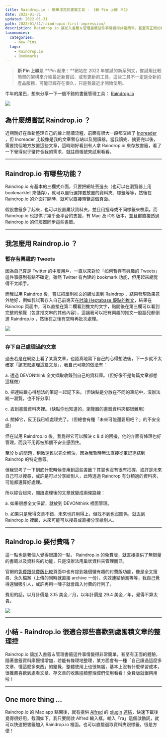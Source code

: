 ```yaml
---
title: Raindrop.io - 簡單漂亮的書籤工具 - 《新 Pin 上線 ＃1》
date: 2022-01-31
updated: 2022-01-31
path: 2022/01/31/raindropio-first-impression/
description: Raindrop.io 讓加入書籤＆管理書籤這件事情變得非常簡單，甚至有正面的體驗，隨著書籤資料庫慢慢增加，若能有條理地整理，某方面會有一種「自己讀過這麼多文章、懂這麼多東西」的錯覺，整體使用上也很無腦，基本上沒有什麼學習成本，很推薦喜歡到處看文章、存文章的收集囤積整理控們使用看看！免費版就很夠用啦！
taxonomies:
  categories: 
    - New Pins
  tags: 
    - Raindrop.io
    - Bookmarks
---
```


> **新 Pin 上線**是 **Pin 起來！**網站在 2022 年嘗試的新系列文，嘗試用比較簡單的架構來介紹最近新嘗試、或有更新的工具，這些工具不一定是全新的產品服務，可能已經存在很久，只是我最近才開始使用。

牛年的尾巴，想來分享一下一個不錯的書籤管理工具： [Raindrop.io](https://raindrop.io)

![](https://pinchlime-screenshots.s3.ap-northeast-1.amazonaws.com/raindrop-io-banner_57bRTZ.webp)

<!-- more -->

## 為什麼想嘗試 Raindrop.io ？

近期剛好在重新整理自己的線上閱讀流程，前面有很大一段都交給了 [Inoreader](https://www.inoreader.com/) ，但 Inoreader 比較像是我的文章暫存站以及閱讀器，當我讀完、摘要完以後，需要找個地方放置這些文章，這時剛好看到有人拿 Raindrop.io 來存放書籤，看了一下覺得似乎蠻符合我的需求，就註冊帳號來試用看看。

---

## Raindrop.io 有哪些功能？

Raindrop.io 有基本的三欄式介面，只要把網址丟進去（也可以在瀏覽器上用bookmarklet 來儲存），就可以自行選擇要放置的資料夾、標籤等等，然後在 Raindrop.io 的介面打開時，就可以直接預覽這個頁面。

假設書籤多了起來，也可以設置巢狀資料夾，並且用搜尋或不同標籤來檢索。而 Raindrop.io 也提供了幾乎全平台的支援，有 Mac 及 iOS 版本，並且都直接透過 Raindrop.io 的伺服器同步這些書籤。

---

## 我怎麼用 Raindrop.io ？

### 暫存有興趣的 Tweets

因為自己算是 Twitter 的中度用戶，一直以來對於「如何暫存有興趣的 Tweets」這件事感到有點不確定，雖然 Twitter 有內建的 bookmark 功能，但用起來總覺得不太順手。

而我試用 Raindrop 後，嘗試把單則推文的網址丟到 Raindrop ，結果發現效果意外地好，例如我試著存入自己前幾天在[討論 Heptabase 優點的推文](https://twitter.com/WuPingJu/status/1486369791711473665)，結果在 Raindrop 頁面中，可以直接在第二欄看到推文的文字，點開後在第三欄可以看到完整的預覽（包含推文串的其他內容），這讓我可以把有興趣的推文一股腦兒都倒進 Raindrop.io ，然後在之後有空時再批次處理。

![](https://pinchlime-screenshots.s3.ap-northeast-1.amazonaws.com/raindrop-io-user-interface_lLUYqI.webp)

---

### 存下自己處理過的文章

過去若是在網路上看了某篇文章，也認真地寫下自己的心得想法後，下一步就不太確定「該怎麼處理這篇文章」，我自己可能的做法有：

a. 透過 DEVONthink 全文擷取收錄到自己的資料庫。（但好像不是每篇文章都想這樣做）

b. 把連結跟心得想法的筆記一起記下來。（但缺點是分散在不同的筆記中，沒辦法統一瀏覽，也不好分享）

c. 丟到書籤資料夾裡。（缺點你也知道的，瀏覽器的書籤資料夾都很難用）

d. 關掉它，反正我已經處理完了。（但總會有種「未來可能還要用吧？」的不安全感）

但在試用 Raindrop.io 後，我覺得它可以解決 c & d 的困擾，他的介面有條理也好管理，而我不用再被那個不安全感困住。

至於 b 的問題，稍微還難以完全解決，因為我暫時無法直接從筆記連結到 Raindrop 的特定書籤。

但我思考了一下到底什麼時候會用到這些書籤？其實也沒有很有把握，或許是未來自己可以搜尋，或許是可以分享給別人，此時透過 Raindrop 有分類過的資料夾，可能都還算好處理。

所以綜合起來，閱讀處理後的文章就變成兩條路線：

a. 如果很想全文保留，就放到 DEVONthink 裡面管理。

b. 如果只是覺得文章不錯，未來也許用得上，但找不到也沒關係，就丟到 Raindrop.io 裡面，未來可能可以搜尋或直接分享給別人。

---

## Raindrop.io 要付費嗎？

這一點也是我個人覺得很讚的一點， Raindrop.io 的免費版，就直接提供了無限量的書籤以及資料夾的功能，只是沒辦法用巢狀資料夾管理而已。

官網的[免費跟付費版比較](https://raindrop.io/pro/buy)頁面中也有提到幾個蠻有趣的付費版功能，像是全文搜尋、永久檔案（上傳的同時就直接 archive 一份）、失效連結偵測等等，我自己覺得還蠻吸引人，或許再用一陣子就會踏入付費的行列了。

費用的話，以月計價是 3.15 美金／月，以年計價是 29.4 美金／年，覺得不算太貴。

![](https://pinchlime-screenshots.s3.ap-northeast-1.amazonaws.com/raindrop-io-pricing_R7fFc1.webp)

---

## 小結 - Raindrop.io 很適合那些喜歡到處囤積文章的整理控

Raindrop.io 讓加入書籤＆管理書籤這件事情變得非常簡單，甚至有正面的體驗，隨著書籤資料庫慢慢增加，若能有條理地整理，某方面會有一種「自己讀過這麼多文章、懂這麼多東西」的錯覺，整體使用上也很無腦，基本上沒有什麼學習成本，很推薦喜歡到處看文章、存文章的收集囤積整理控們使用看看！免費版就很夠用啦！

---

## One more thing …

Raindrop.io 的 Mac app 點開後，就有提供 [Alfred](https://www.alfredapp.com) 的 [plugi](https://www.packal.org/workflow/search-raindropio)[n](https://www.packal.org/workflow/search-raindropio) [連結](https://www.packal.org/workflow/search-raindropio)，快速下載後覺得很好用，截圖如下，我只要開啟 Alfred 輸入框，輸入「ra」這個啟動詞，就可以快速把書籤加入 Raindrop.io 裡面。也可以直接選取資料夾跟標籤，很是方便！

